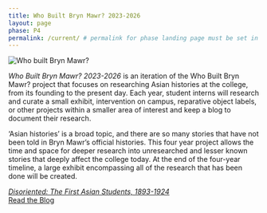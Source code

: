 ```yaml
---
title: Who Built Bryn Mawr? 2023-2026
layout: page
phase: P4
permalink: /current/ # permalink for phase landing page must be set in front matter
---
```


<section class="container">
    <div class="row">
        <div class="col-4 m-auto">
            <img class="img-fluid" alt="Who built Bryn Mawr?" src="{{ '/assets/images/logos/WBBM-P4.png' | relative_url}}">
        </div>
        <div class="col-8 m-auto">
            <p>
                <em>Who Built Bryn Mawr? 2023-2026</em> is an iteration of the Who Built Bryn Mawr? project that focuses on researching Asian histories at the college, from its founding to the present day. Each year, student interns will research and curate a small exhibit, intervention on campus, reparative object labels, or other projects within a smaller area of interest and keep a blog to document their research.
            </p>
            <p>
                ‘Asian histories’ is a broad topic, and there are so many stories that have not been told in Bryn Mawr’s official histories. This four year project allows the time and space for deeper research into unresearched and lesser known stories that deeply affect the college today. At the end of the four-year timeline, a large exhibit encompassing all of the research that has been done will be created.
            </p>
        </div>
    </div>
</section>
<section class="container py-3">
    <div class="row">
        <div class="link-container">
            <a class="link-button mx-1" href="{{ '/current/disoriented/' | relative_url}}"><em>Disoriented: The First Asian Students, 1893-1924</em></a>
        </div>
    </div>
    <div class="row">
        <div class="link-container">
            <a class="link-button mx-1" href="{{ '/current/blog/' | relative_url}}">Read the Blog</a>
        </div>
    </div>
</section>
